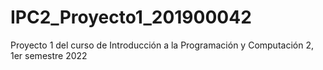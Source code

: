 # IPC2_Proyecto1_201900042
Proyecto 1 del curso de Introducción a la Programación y Computación 2, 1er semestre 2022
